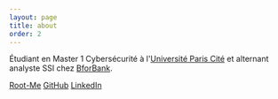```yaml
---
layout: page
title: about
order: 2
---
```


Étudiant en Master 1 Cybersécurité à l'[Université Paris Cité](https://u-paris.fr/) et alternant analyste SSI chez [BforBank](https://www.bforbank.com/).

[Root-Me](https://www.root-me.org/robchmm-529970)
[GitHub](https://github.com/robchmm)
[LinkedIn](https://www.linkedin.com/roberto-chemama)
